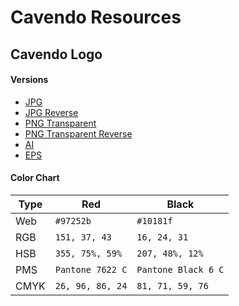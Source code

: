 Cavendo Resources
======


## Cavendo Logo

#### Versions
 - [JPG](cavendo-logo/cavendo-logo.jpg "JPG")
 - [JPG Reverse](cavendo-logo/cavendo-logo-reverse.jpg "JPG Reverse")
 - [PNG Transparent](cavendo-logo/cavendo-logo-transparent.png "transparent")
 - [PNG Transparent Reverse](cavendo-logo/cavendo-logo-transparent-reverse.png "transprent reverse")
 - [AI](cavendo-logo/cavendo-logo.ai)
 - [EPS](cavendo-logo/cavendo-logo.eps)

#### Color Chart
<table>
  <thead>
    <tr>
      <th>Type</th>
      <th>Red</th>
      <th>Black</th>
    </tr>
  </thead>
  <tbody>
    <tr>
      <td>Web</td>
      <td><code>#97252b</code></td>
      <td><code>#10181f</code></td>
    </tr>
    <tr>
      <td>RGB</td>
      <td><code>151, 37, 43</code></td>
      <td><code>16, 24, 31</code></td>
    </tr>
    <tr>
      <td>HSB</td>
      <td><code>355, 75%, 59%</code></td>
      <td><code>207, 48%, 12%</code></td>
    </tr>
    <tr>
      <td>PMS</td>
      <td><code>Pantone 7622 C</code></td>
      <td><code>Pantone Black 6 C</code></td>
    </tr>
    <tr>
      <td>CMYK</td>
      <td><code>26, 96, 86, 24</code></td>
      <td><code>81, 71, 59, 76</code></td>
    </tr>
  </tbody>
</table>
